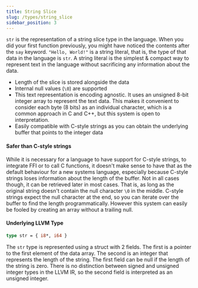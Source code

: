 ```yaml
---
title: String Slice
slug: /types/string_slice
sidebar_position: 3
---
```


`str` is the representation of a string slice type in the language. When you did your first function previously, you might have noticed the contents after the `say` keyword. `"Hello, World!"` is a string literal, that is, the type of that data in the language is `str`. A string literal is the simplest & compact way to represent text in the language without sacrificing any information about the data.

- Length of the slice is stored alongside the data
- Internal null values (`\0`) are supported
- This text representation is encoding agnostic. It uses an unsigned 8-bit integer array to represent the text data. This makes it convenient to consider each byte (8 bits) as an individual character, which is a common approach in C and C++, but this system is open to interpretation.
- Easily compatible with C-style strings as you can obtain the underlying buffer that points to the integer data

#### Safer than C-style strings

While it is necessary for a language to have support for C-style strings, to integrate FFI or to call C functions, it doesn't make sense to have that as the default behaviour for a new systems language, especially because C-style strings loses information about the length of the buffer. Not in all cases though, it can be retrieved later in most cases. That is, as long as the original string doesn't contain the null character `\0` in the middle. C-style strings expect the null character at the end, so you can iterate over the buffer to find the length programmatically. However this system can easily be fooled by creating an array without a trailing null.

#### Underlying LLVM Type

```llvm
type str = { i8*, i64 }
```

The `str` type is represented using a struct with 2 fields. The first is a pointer to the first element of the data array. The second is an integer that represents the length of the string. The first field can be null if the length of the string is zero. There is no distinction between signed and unsigned integer types in the LLVM IR, so the second field is interpreted as an unsigned integer.

